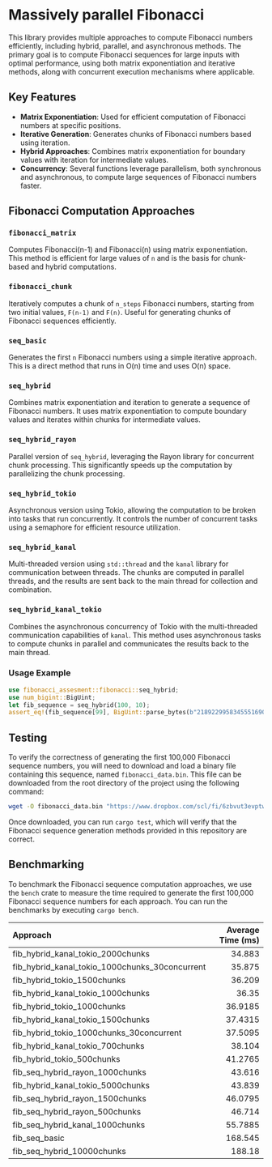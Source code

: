 # Massively parallel Fibonacci

This library provides multiple approaches to compute Fibonacci numbers efficiently, including
hybrid, parallel, and asynchronous methods. The primary goal is to compute Fibonacci sequences
for large inputs with optimal performance, using both matrix exponentiation and iterative methods,
along with concurrent execution mechanisms where applicable.

## Key Features

- **Matrix Exponentiation**: Used for efficient computation of Fibonacci numbers at specific
  positions.
- **Iterative Generation**: Generates chunks of Fibonacci numbers based using iteration.
- **Hybrid Approaches**: Combines matrix exponentiation for boundary values with iteration
  for intermediate values.
- **Concurrency**: Several functions leverage parallelism, both synchronous and asynchronous, to
  compute large sequences of Fibonacci numbers faster.

## Fibonacci Computation Approaches

### `fibonacci_matrix`
Computes Fibonacci(n-1) and Fibonacci(n) using matrix exponentiation. This method is efficient
for large values of `n` and is the basis for chunk-based and hybrid computations.

### `fibonacci_chunk`
Iteratively computes a chunk of `n_steps` Fibonacci numbers, starting from two initial values,
`F(n-1)` and `F(n)`. Useful for generating chunks of Fibonacci sequences efficiently.

### `seq_basic`
Generates the first `n` Fibonacci numbers using a simple iterative approach. This is a direct
method that runs in O(n) time and uses O(n) space.

### `seq_hybrid`
Combines matrix exponentiation and iteration to generate a sequence of Fibonacci numbers.
It uses matrix exponentiation to compute boundary values and iterates within chunks for intermediate
values.

### `seq_hybrid_rayon`
Parallel version of `seq_hybrid`, leveraging the Rayon library for concurrent chunk processing.
This significantly speeds up the computation by parallelizing the chunk processing.

### `seq_hybrid_tokio`
Asynchronous version using Tokio, allowing the computation to be broken into tasks that run concurrently.
It controls the number of concurrent tasks using a semaphore for efficient resource utilization.

### `seq_hybrid_kanal`
Multi-threaded version using `std::thread` and the `kanal` library for communication between threads.
The chunks are computed in parallel threads, and the results are sent back to the main thread for
collection and combination.

### `seq_hybrid_kanal_tokio`
Combines the asynchronous concurrency of Tokio with the multi-threaded communication capabilities of
`kanal`. This method uses asynchronous tasks to compute chunks in parallel and communicates the results
back to the main thread.

### Usage Example
```rust
use fibonacci_assesment::fibonacci::seq_hybrid;
use num_bigint::BigUint;
let fib_sequence = seq_hybrid(100, 10);
assert_eq!(fib_sequence[99], BigUint::parse_bytes(b"218922995834555169026", 10).unwrap());
```

## Testing

To verify the correctness of generating the first 100,000 Fibonacci sequence numbers, you will need
to download and load a binary file containing this sequence, named `fibonacci_data.bin`. This file
can be downloaded from the root directory of the project using the following command:

```sh
wget -O fibonacci_data.bin "https://www.dropbox.com/scl/fi/6zbvut3evptw1mlm2v12e/fibonacci_data.bin?rlkey=rurifdumjozw3x6ar4sr8nwn7&st=a0z85mgk&dl=1"
```

Once downloaded, you can run `cargo test`, which will verify that the Fibonacci sequence generation
methods provided in this repository are correct.

## Benchmarking

To benchmark the Fibonacci sequence computation approaches, we use the `bench` crate to measure the time required to generate the first 100,000 Fibonacci sequence numbers for each approach. You can run the benchmarks by executing `cargo bench`.

| Approach                                       |   Average Time (ms) |
|:-----------------------------------------------|--------------------:|
| fib_hybrid_kanal_tokio_2000chunks              |             34.883  |
| fib_hybrid_kanal_tokio_1000chunks_30concurrent |             35.875  |
| fib_hybrid_tokio_1500chunks                    |             36.209  |
| fib_hybrid_kanal_tokio_1000chunks              |             36.35   |
| fib_hybrid_tokio_1000chunks                    |             36.9185 |
| fib_hybrid_kanal_tokio_1500chunks              |             37.4315 |
| fib_hybrid_tokio_1000chunks_30concurrent       |             37.5095 |
| fib_hybrid_kanal_tokio_700chunks               |             38.104  |
| fib_hybrid_tokio_500chunks                     |             41.2765 |
| fib_seq_hybrid_rayon_1000chunks                |             43.616  |
| fib_hybrid_kanal_tokio_5000chunks              |             43.839  |
| fib_seq_hybrid_rayon_1500chunks                |             46.0795 |
| fib_seq_hybrid_rayon_500chunks                 |             46.714  |
| fib_seq_hybrid_kanal_1000chunks                |             55.7885 |
| fib_seq_basic                                  |            168.545  |
| fib_seq_hybrid_10000chunks                     |            188.18   |




